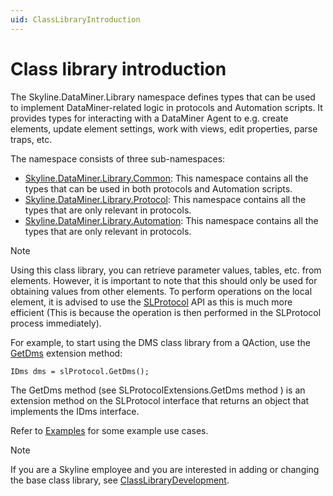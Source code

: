 ```yaml
---
uid: ClassLibraryIntroduction
---
```


# Class library introduction

The Skyline.DataMiner.Library namespace defines types that can be used to implement DataMiner-related logic in protocols and Automation scripts. It provides types for interacting with a DataMiner Agent to e.g. create elements, update element settings, work with views, edit properties, parse traps, etc.

The namespace consists of three sub-namespaces:

- [Skyline.DataMiner.Library.Common](xref:Skyline.DataMiner.Library.Common): This namespace contains all the types that can be used in both protocols and Automation scripts.
- [Skyline.DataMiner.Library.Protocol](xref:Skyline.DataMiner.Library.Protocol): This namespace contains all the types that are only relevant in protocols.
- [Skyline.DataMiner.Library.Automation](xref:Skyline.DataMiner.Library.Protocol): This namespace contains all the types that are only relevant in protocols.

> [!NOTE]
> Using this class library, you can retrieve parameter values, tables, etc. from elements. However, it is important to note that this should only be used for obtaining values from other elements. To perform operations on the local element, it is advised to use the [SLProtocol](xref:Skyline.DataMiner.Scripting.SLProtocol) API as this is much more efficient (This is because the operation is then performed in the SLProtocol process immediately).

For example, to start using the DMS class library from a QAction, use the [GetDms](xref:Skyline.DataMiner.Library.Protocol.SlProtocolExtensions.GetDms(SLProtocol)) extension method:

```xml
IDms dms = slProtocol.GetDms();
```

The GetDms method (see SLProtocolExtensions.GetDms method ) is an extension method on the SLProtocol interface that returns an object that implements the IDms interface.

Refer to [Examples](xref:ClassLibraryExamples) for some example use cases.

> [!NOTE]
> If you are a Skyline employee and you are interested in adding or changing the base class library, see [ClassLibraryDevelopment](xref:ClassLibraryDevelopment).
